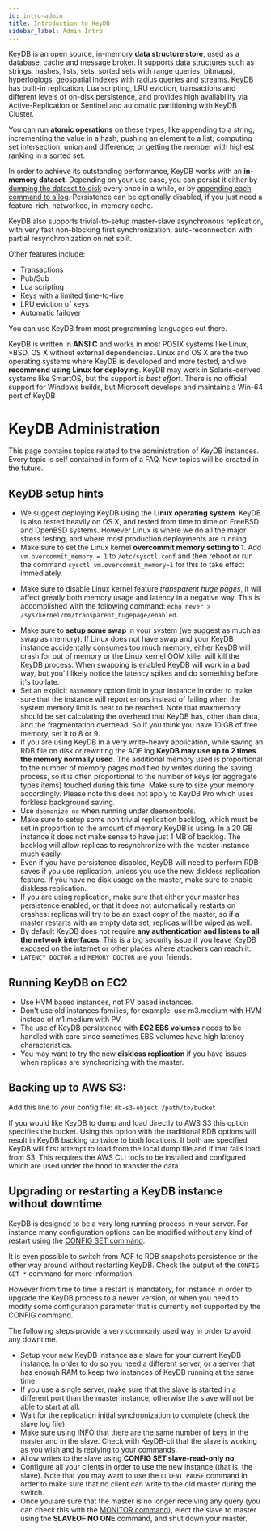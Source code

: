 ```yaml
---
id: intro-admin
title: Introduction to KeyDB
sidebar_label: Admin Intro
---
```


<div id="blog_body">

KeyDB is an open source, in-memory **data structure store**, used as a database, cache and message broker. It supports data structures such as strings, hashes, lists, sets, sorted sets with range queries, bitmaps), hyperloglogs, geospatial indexes with radius queries and streams. KeyDB has built-in replication, Lua scripting, LRU eviction, transactions and different levels of on-disk persistence, and provides high availability via Active-Replication or Sentinel and automatic partitioning with KeyDB Cluster.

You can run **atomic operations**
on these types, like appending to a string;
incrementing the value in a hash; pushing an element to a
list; computing set intersection,
union and difference;
or getting the member with highest ranking in a sorted
set.

In order to achieve its outstanding performance, KeyDB works with an
**in-memory dataset**. Depending on your use case, you can persist it either
by [dumping the dataset to disk](https://docs.keydb.dev/docs/persistence/#snapshotting)
every once in a while, or by [appending each command to a
log](https://docs.keydb.dev/docs/persistence/#append-only-file). Persistence can be optionally
disabled, if you just need a feature-rich, networked, in-memory cache.

KeyDB also supports trivial-to-setup master-slave asynchronous replication, with very fast non-blocking first synchronization, auto-reconnection with partial resynchronization on net split.

Other features include:

* Transactions
* Pub/Sub
* Lua scripting
* Keys with a limited time-to-live
* LRU eviction of keys
* Automatic failover

You can use KeyDB from most programming languages out there. 

KeyDB is written in **ANSI C** and works in most POSIX systems like Linux,
\*BSD, OS X without external dependencies. Linux and OS X are the two operating systems where KeyDB is developed and more tested, and we **recommend using Linux for deploying**. KeyDB may work in Solaris-derived systems like SmartOS, but the support is *best effort*. There
is no official support for Windows builds, but Microsoft develops and
maintains a Win-64 port of KeyDB


KeyDB Administration
===

This page contains topics related to the administration of KeyDB instances.
Every topic is self contained in form of a FAQ. New topics will be created in the future.

KeyDB setup hints
-----------------

+ We suggest deploying KeyDB using the **Linux operating system**. KeyDB is also tested heavily on OS X, and tested from time to time on FreeBSD and OpenBSD systems. However Linux is where we do all the major stress testing, and where most production deployments are running.
+ Make sure to set the Linux kernel **overcommit memory setting to 1**. Add `vm.overcommit_memory = 1` to `/etc/sysctl.conf` and then reboot or run the command `sysctl vm.overcommit_memory=1` for this to take effect immediately.
* Make sure to disable Linux kernel feature *transparent huge pages*, it will affect greatly both memory usage and latency in a negative way. This is accomplished with the following command: `echo never > /sys/kernel/mm/transparent_hugepage/enabled`.
+ Make sure to **setup some swap** in your system (we suggest as much as swap as memory). If Linux does not have swap and your KeyDB instance accidentally consumes too much memory, either KeyDB will crash for out of memory or the Linux kernel OOM killer will kill the KeyDB process. When swapping is enabled KeyDB will work in a bad way, but you'll likely notice the latency spikes and do something before it's too late.
+ Set an explicit `maxmemory` option limit in your instance in order to make sure that the instance will report errors instead of failing when the system memory limit is near to be reached. Note that maxmemory should be set calculating the overhead that KeyDB has, other than data, and the fragmentation overhead. So if you think you have 10 GB of free memory, set it to 8 or 9.
+ If you are using KeyDB in a very write-heavy application, while saving an RDB file on disk or rewriting the AOF log **KeyDB may use up to 2 times the memory normally used**. The additional memory used is proportional to the number of memory pages modified by writes during the saving process, so it is often proportional to the number of keys (or aggregate types items) touched during this time. Make sure to size your memory accordingly. Please note this does not apply to KeyDB Pro which uses forkless background saving.
+ Use `daemonize no` when running under daemontools.
+ Make sure to setup some non trivial replication backlog, which must be set in proportion to the amount of memory KeyDB is using. In a 20 GB instance it does not make sense to have just 1 MB of backlog. The backlog will allow replicas to resynchronize with the master instance much easily.
+ Even if you have persistence disabled, KeyDB will need to perform RDB saves if you use replication, unless you use the new diskless replication feature. If you have no disk usage on the master, make sure to enable diskless replication.
+ If you are using replication, make sure that either your master has persistence enabled, or that it does not automatically restarts on crashes: replicas will try to be an exact copy of the master, so if a master restarts with an empty data set, replicas will be wiped as well.
+ By default KeyDB does not require **any authentication and listens to all the network interfaces**. This is a big security issue if you leave KeyDB exposed on the internet or other places where attackers can reach it.
+ `LATENCY DOCTOR` and `MEMORY DOCTOR` are your friends.

Running KeyDB on EC2
--------------------

+ Use HVM based instances, not PV based instances.
+ Don't use old instances families, for example: use m3.medium with HVM instead of m1.medium with PV.
+ The use of KeyDB persistence with **EC2 EBS volumes** needs to be handled with care since sometimes EBS volumes have high latency characteristics.
+ You may want to try the new **diskless replication** if you have issues when replicas are synchronizing with the master.

Backing up to AWS S3:
--------------------
Add this line to your config file: `db-s3-object /path/to/bucket`

If you would like KeyDB to dump and load directly to AWS S3 this option specifies the bucket. Using this option with the traditional RDB options will result in KeyDB backing up twice to both locations. If both are specified KeyDB will first attempt to load from the local dump file and if that fails load from S3. This requires the AWS CLI tools to be installed and configured which are used under the hood to transfer the data.


Upgrading or restarting a KeyDB instance without downtime
-------------------------------------------------------

KeyDB is designed to be a very long running process in your server.
For instance many configuration options can be modified without any kind of restart using the [CONFIG SET command](https://docs.keydb.dev/docs/commands/#config-set).

It is even possible to switch from AOF to RDB snapshots persistence or the other way around without restarting KeyDB. Check the output of the `CONFIG GET *` command for more information.

However from time to time a restart is mandatory, for instance in order to upgrade the KeyDB process to a newer version, or when you need to modify some configuration parameter that is currently not supported by the CONFIG command.

The following steps provide a very commonly used way in order to avoid any downtime.

* Setup your new KeyDB instance as a slave for your current KeyDB instance. In order to do so you need a different server, or a server that has enough RAM to keep two instances of KeyDB running at the same time.
* If you use a single server, make sure that the slave is started in a different port than the master instance, otherwise the slave will not be able to start at all.
* Wait for the replication initial synchronization to complete (check the slave log file).
* Make sure using INFO that there are the same number of keys in the master and in the slave. Check with KeyDB-cli that the slave is working as you wish and is replying to your commands.
* Allow writes to the slave using **CONFIG SET slave-read-only no**
* Configure all your clients in order to use the new instance (that is, the slave). Note that you may want to use the `CLIENT PAUSE` command in order to make sure that no client can write to the old master during the switch.
* Once you are sure that the master is no longer receiving any query (you can check this with the [MONITOR command](/commands/monitor)), elect the slave to master using the **SLAVEOF NO ONE** command, and shut down your master.

</div>
